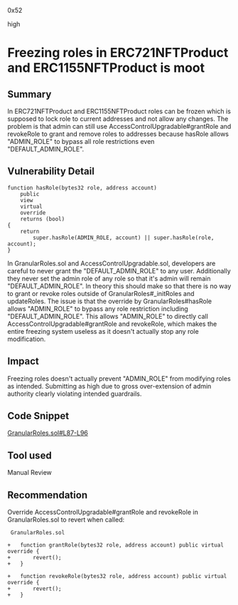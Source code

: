 0x52

high

# Freezing roles in ERC721NFTProduct and ERC1155NFTProduct is moot

## Summary

In ERC721NFTProduct and ERC1155NFTProduct roles can be frozen which is supposed to lock role to current addresses and not allow any changes. The problem is that admin can still use AccessControlUpgradable#grantRole and revokeRole to grant and remove roles to addresses because hasRole allows "ADMIN_ROLE" to bypass all role restrictions even "DEFAULT_ADMIN_ROLE".

## Vulnerability Detail

    function hasRole(bytes32 role, address account)
        public
        view
        virtual
        override
        returns (bool)
    {
        return
            super.hasRole(ADMIN_ROLE, account) || super.hasRole(role, account);
    }

In GranularRoles.sol and AccessControlUpgradable.sol, developers are careful to never grant the "DEFAULT_ADMIN_ROLE" to any user. Additionally they never set the admin role of any role so that it's admin will remain "DEFAULT_ADMIN_ROLE". In theory this should make so that there is no way to grant or revoke roles outside of GranularRoles#_initRoles and updateRoles. The issue is that the override by GranularRoles#hasRole allows "ADMIN_ROLE" to bypass any role restriction including "DEFAULT_ADMIN_ROLE". This allows "ADMIN_ROLE" to directly call AccessControlUpgradable#grantRole and revokeRole, which makes the entire freezing system useless as it doesn't actually stop any role modification.

## Impact

Freezing roles doesn't actually prevent "ADMIN_ROLE" from modifying roles as intended. Submitting as high due to gross over-extension of admin authority clearly violating intended guardrails.

## Code Snippet

[GranularRoles.sol#L87-L96](https://github.com/sherlock-audit/2022-10-nftport/blob/main/evm-minting-master/contracts/lib/GranularRoles.sol#L87-L96)

## Tool used

Manual Review

## Recommendation

Override AccessControlUpgradable#grantRole and revokeRole in GranularRoles.sol to revert when called:

     GranularRoles.sol

    +   function grantRole(bytes32 role, address account) public virtual override {
    +       revert();
    +   }

    +   function revokeRole(bytes32 role, address account) public virtual override {
    +       revert();
    +   }
